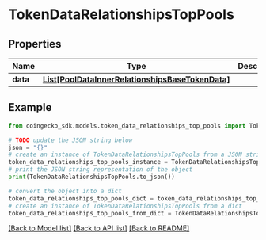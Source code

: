 # TokenDataRelationshipsTopPools


## Properties

Name | Type | Description | Notes
------------ | ------------- | ------------- | -------------
**data** | [**List[PoolDataInnerRelationshipsBaseTokenData]**](PoolDataInnerRelationshipsBaseTokenData.md) |  | [optional] 

## Example

```python
from coingecko_sdk.models.token_data_relationships_top_pools import TokenDataRelationshipsTopPools

# TODO update the JSON string below
json = "{}"
# create an instance of TokenDataRelationshipsTopPools from a JSON string
token_data_relationships_top_pools_instance = TokenDataRelationshipsTopPools.from_json(json)
# print the JSON string representation of the object
print(TokenDataRelationshipsTopPools.to_json())

# convert the object into a dict
token_data_relationships_top_pools_dict = token_data_relationships_top_pools_instance.to_dict()
# create an instance of TokenDataRelationshipsTopPools from a dict
token_data_relationships_top_pools_from_dict = TokenDataRelationshipsTopPools.from_dict(token_data_relationships_top_pools_dict)
```
[[Back to Model list]](../README.md#documentation-for-models) [[Back to API list]](../README.md#documentation-for-api-endpoints) [[Back to README]](../README.md)


